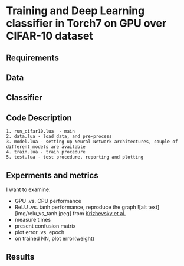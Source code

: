 # Training and Deep Learning classifier in Torch7 on GPU over CIFAR-10 dataset


## Requirements

## Data

## Classifier

## Code Description
	1. run_cifar10.lua  - main 
	2. data.lua - load data, and pre-process
	3. model.lua - setting up Neural Network architectures, couple of different models are available
	4. train.lua - train procedure
	5. test.lua - test procedure, reporting and plotting

## Experments and metrics
I want to examine:
- GPU .vs. CPU performance
- ReLU .vs. tanh performance, reproduce the graph ![alt text][img/relu_vs_tanh.jpeg] from [Krizhevsky et al.](http://www.cs.toronto.edu/~fritz/absps/imagenet.pdf "ImageNet Classification with Deep Convolutional
Neural Networks")
- measure times
- present confusion matrix
- plot error .vs. epoch
- on trained NN, plot error(weight)

## Results
